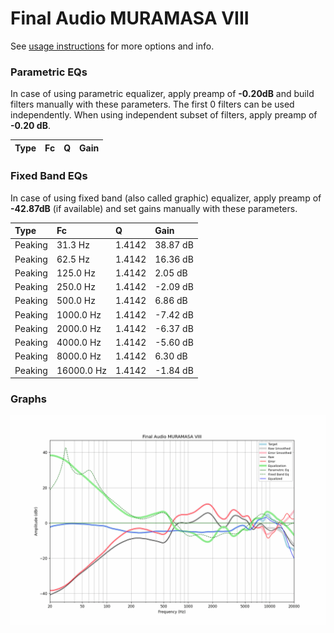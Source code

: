 # Final Audio MURAMASA VIII
See [usage instructions](https://github.com/jaakkopasanen/AutoEq#usage) for more options and info.

### Parametric EQs
In case of using parametric equalizer, apply preamp of **-0.20dB** and build filters manually
with these parameters. The first 0 filters can be used independently.
When using independent subset of filters, apply preamp of **-0.20 dB**.

| Type   | Fc   | Q   | Gain   |
|:-------|:-----|:----|:-------|

### Fixed Band EQs
In case of using fixed band (also called graphic) equalizer, apply preamp of **-42.87dB**
(if available) and set gains manually with these parameters.

| Type    | Fc         |      Q | Gain     |
|:--------|:-----------|:-------|:---------|
| Peaking | 31.3 Hz    | 1.4142 | 38.87 dB |
| Peaking | 62.5 Hz    | 1.4142 | 16.36 dB |
| Peaking | 125.0 Hz   | 1.4142 | 2.05 dB  |
| Peaking | 250.0 Hz   | 1.4142 | -2.09 dB |
| Peaking | 500.0 Hz   | 1.4142 | 6.86 dB  |
| Peaking | 1000.0 Hz  | 1.4142 | -7.42 dB |
| Peaking | 2000.0 Hz  | 1.4142 | -6.37 dB |
| Peaking | 4000.0 Hz  | 1.4142 | -5.60 dB |
| Peaking | 8000.0 Hz  | 1.4142 | 6.30 dB  |
| Peaking | 16000.0 Hz | 1.4142 | -1.84 dB |

### Graphs
![](./Final%20Audio%20MURAMASA%20VIII.png)